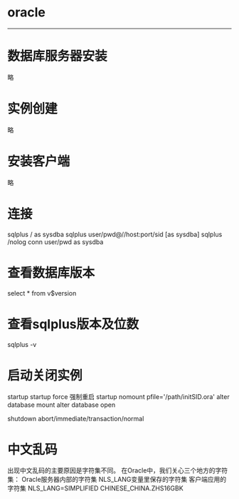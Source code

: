 # oracle
--------------------------------------------------------
# 数据库服务器安装
略
# 实例创建
略
# 安装客户端
略
# 连接
sqlplus / as sysdba
sqlplus user/pwd@//host:port/sid [as sysdba]
sqlplus /nolog
conn user/pwd as sysdba

# 查看数据库版本
select * from v$version

# 查看sqlplus版本及位数
sqlplus -v

# 启动关闭实例
startup
startup force 强制重启
startup nomount pfile='/path/initSID.ora'
alter database mount
alter database open

shutdown abort/immediate/transaction/normal

# 中文乱码
出现中文乱码的主要原因是字符集不同。
在Oracle中，我们关心三个地方的字符集：
Oracle服务器内部的字符集
NLS_LANG变量里保存的字符集
客户端应用的字符集
NLS_LANG=SIMPLIFIED CHINESE_CHINA.ZHS16GBK





